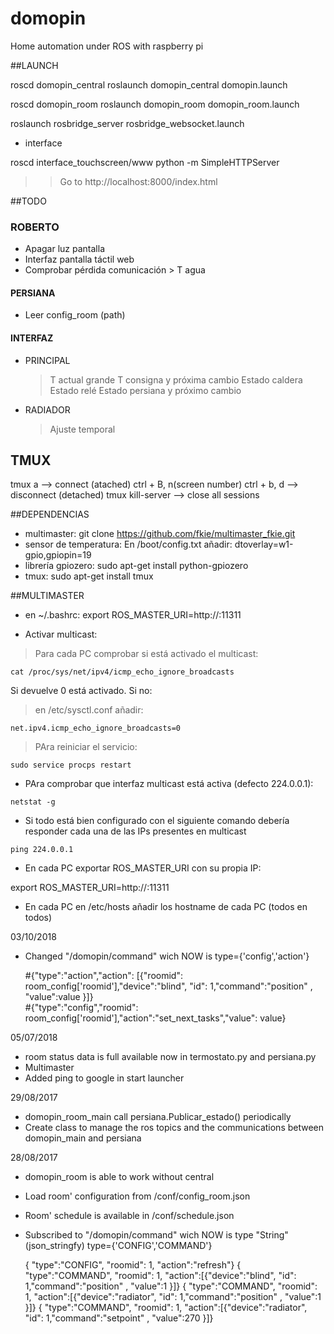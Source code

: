 # domopin
Home automation under ROS with raspberry pi


##LAUNCH

roscd domopin_central
roslaunch domopin_central domopin.launch


roscd domopin_room
roslaunch domopin_room domopin_room.launch


roslaunch rosbridge_server rosbridge_websocket.launch

* interface

roscd interface_touchscreen/www
python -m SimpleHTTPServer

>> Go to http://localhost:8000/index.html 

##TODO

### ROBERTO
* Apagar luz pantalla
* Interfaz pantalla táctil web
* Comprobar pérdida comunicación > T agua

#### PERSIANA
* Leer config_room (path)

#### INTERFAZ
* PRINCIPAL
	> T actual grande
	> T consigna y próxima cambio
	> Estado caldera
	> Estado relé
	> Estado persiana y próximo cambio
* RADIADOR
	> Ajuste temporal


## TMUX

   tmux a  --> connect (atached)
   ctrl + B, n(screen number)
   ctrl + b, d --> disconnect (detached)
   tmux kill-server --> close all sessions


##DEPENDENCIAS
* multimaster:
	git clone https://github.com/fkie/multimaster_fkie.git
* sensor de temperatura:
	En /boot/config.txt añadir:
		dtoverlay=w1-gpio,gpiopin=19
* librería gpiozero:
	sudo apt-get install python-gpiozero
* tmux:
	sudo apt-get install tmux

##MULTIMASTER


* en ~/.bashrc:
	export ROS_MASTER_URI=http://<hostname or IP local>:11311

*  Activar multicast:
 > Para cada PC comprobar si está activado el multicast:
 ```
 cat /proc/sys/net/ipv4/icmp_echo_ignore_broadcasts 
 ```
 Si devuelve 0 está activado.
 Si no:
  > en /etc/sysctl.conf añadir:
 ```
 net.ipv4.icmp_echo_ignore_broadcasts=0
 ```
  > PAra reiniciar el servicio:
 ```
 sudo service procps restart
 ```
* PAra comprobar que interfaz multicast está activa (defecto 224.0.0.1):
 ```
 netstat -g
 ```
* Si todo está bien configurado con el siguiente comando debería responder cada una de las IPs presentes en multicast
 ```
 ping 224.0.0.1
 ```

* En cada PC exportar ROS_MASTER_URI con su propia IP:

export ROS_MASTER_URI=http://<hostname or IP local>:11311

* En cada PC en /etc/hosts añadir los hostname de cada PC (todos en todos)

03/10/2018

* Changed  "/domopin/command" wich NOW is  type={'config','action'}

    #{"type":"action","action": [{"roomid": room_config['roomid'],"device":"blind", "id": 1,"command":"position" , "value":value }]}  
    #{"type":"config","roomid": room_config['roomid'],"action":"set_next_tasks","value": value}  

05/07/2018

* room status data is full available now in termostato.py and persiana.py
* Multimaster
* Added ping to google in start launcher


29/08/2017

* domopin_room_main call persiana.Publicar_estado() periodically
* Create class to manage the ros topics and the communications between domopin_main and persiana


28/08/2017

* domopin_room is able to work without central
* Load room' configuration from /conf/config_room.json
* Room' schedule is available in /conf/schedule.json
* Subscribed to "/domopin/command" wich NOW is type "String" (json_stringfy) type={'CONFIG','COMMAND'}

	{ "type":"CONFIG", "roomid": 1, "action":"refresh"}
	{ "type":"COMMAND", "roomid": 1, "action":[{"device":"blind", "id": 1,"command":"position" , "value":1 }]}
	{ "type":"COMMAND", "roomid": 1, "action":[{"device":"radiator", "id": 1,"command":"position" , "value":1 }]}
	{ "type":"COMMAND", "roomid": 1, "action":[{"device":"radiator", "id": 1,"command":"setpoint" , "value":270 }]}










